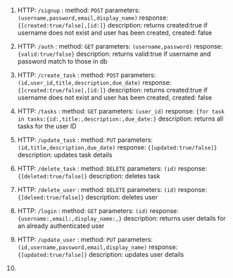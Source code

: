 1. HTTP: `/signup` : method: `POST` parameters: `(username,password,email,display_name)` response: `{[created:true/false],[id:]}` description: returns created:true if username does not exist and user has been created, created:
 false

2. HTTP: `/auth` : method: `GET` parameters: `(username,password)` response: `{valid:true/false}` description: returns valid:true if username and password match to those in db

2. HTTP: `/create_task` : method: `POST` parameters: `(id,user_id,title,description,due_date)` response: `{[created:true/false],[id:]}` description: returns created:true if username does not exist and user has been created, created:
 false 

3. HTTP: `/tasks` : method: `GET` parameters: `(user_id)` response: `{for task in tasks:{id:,title:,description:,due_date:}` description: returns all tasks for the user ID
 
4. HTTP: `/update_task` : method: `PUT` parameters: `(id,title,description,due_date)` response: `{[updated:true/false]}` description: updates task details

5. HTTP: `/delete_task` : method: `DELETE` parameters: `(id)` response: `{[deleted:true/false]}` description: deletes task

6. HTTP: `/delete_user` : method: `DELETE` parameters: `(id)` response: `{[deleed:true/false]}` description: deletes user

7. HTTP: `/login` : method: `GET` parameters: `(id)` response: `{username:,email:,display_name:,}` description: returns user details for an already authenticated user 

8. HTTP: `/update_user` : method: `PUT` parameters: `(id,username,password,email,display_name)` response: `{[updated:true/false]}` description: updates user details

9. 
